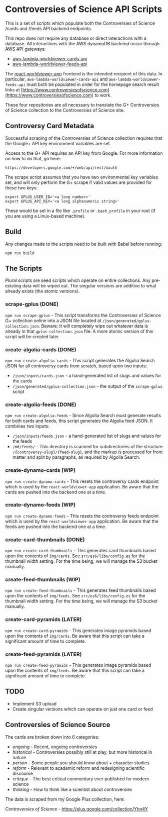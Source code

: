 # Controversies of Science API Scripts

This is a set of scripts which populate both the Controversies of Science /cards and /feeds API backend endpoints.

This repo does not require any database or direct interactions with a database.  All interactions with the AWS dynamoDB backend occur through AWS API gateways:

- [aws-lambda-worldviewer-cards-api](https://github.com/controversies-of-science/aws-lambda-worldviewer-cards-api)
- [aws-lambda-worldviewer-feeds-api](https://github.com/controversies-of-science/aws-lambda-worldviewer-feeds-api)

The [react-worldviewer-app](https://github.com/controversies-of-science/react-worldviewer-app) frontend is the intended recipient of this data.  In particular, `aws-lambda-worldviewer-cards-api` and `aws-lambda-worldviewer-feeds-api` must both be populated in order for the homepage search result links at [https://www.controversiesofscience.com](https://www.controversiesofscience.com) to work.

These four repositories are all necessary to translate the G+ Controversies of Science collection to the Controversies of Science site.

## Controversy Card Metadata

Successful scraping of the Controversies of Science collection requires that the Google+ API key environment variables are set.

Access to the G+ API requires an API key from Google.  For more information on how to do that, go here:

    https://developers.google.com/+/web/api/rest/oauth

The scrape script assumes that you have two environmental key variables set, and will only perform the G+ scrape if valid values are provided for these two keys:

    export GPLUS_USER_ID='<a long number>'
    export GPLUS_API_KEY='<a long alphanumeric string>'

These would be set in a file like `.profile` or `.bash_profile` in your root (if you are using a Linux-based machine).

## Build

Any changes made to the scripts need to be built with Babel before running:

`npm run build`

## The Scripts

Plural scripts are seed scripts which operate on entire collections.  Any pre-existing data will be wiped out.  The singular versions are additive to what already exists (the atomic versions).

### scrape-gplus (DONE)

`npm run scrape-gplus` - This script transforms the Controversies of Science G+ collection online into a JSON file located at `/json/generated/gplus-collection.json`.  Beware: It will completely wipe out whatever data is already in that `gplus-collection.json` file.  A more atomic version of this script will be created later.

### create-algolia-cards (DONE)

`npm run create-algolia-cards` - This script generates the Algolia Search JSON for all controversy cards from scratch, based upon two inputs:

- `/json/inputs/cards.json` - a hand-generated list of slugs and values for the cards
- `/json/generated/gplus-collection.json` - the output of the `scrape-gplus` script

### create-algolia-feeds (DONE)

`npm run create-algolia-feeds` - Since Algolia Search must generate results for both cards and feeds, this script generates the Algolia feed JSON.  It combines two inputs:

- `/json/inputs/feeds.json` - a hand-generated list of slugs and values for the feeds
- `/md/feeds/` - This directory is scanned for subdirectories of the structure `/{controversy-slug}/{feed-slug}`, and the markup is processed for front matter and split by paragraphs, as required by Algolia Search.

### create-dynamo-cards (WIP)

`npm run create-dynamo-cards` - This resets the controversy cards endpoint which is used by the `react-worldviewer-app` application.  Be aware that the cards are pushed into the backend one at a time.

### create-dynamo-feeds (WIP)

`npm run create-dynamo-feeds` - This resets the controversy feeds endpoint which is used by the `react-worldviewer-app` application.  Be aware that the feeds are pushed into the backend one at a time.

### create-card-thumbnails (DONE)

`npm run create-card-thumbnails` - This generates card thumbnails based upon the contents of `img/cards`.  See `src/es6/libs/config.es` for the thumbnail width setting.  For the time being, we will manage the S3 bucket manually.

### create-feed-thumbnails (WIP)

`npm run create-feed-thumbnails` - This generates feed thumbnails based upon the contents of `img/feeds`.  See `src/es6/libs/config.es` for the thumbnail width setting.  For the time being, we will manage the S3 bucket manually.

### create-card-pyramids (LATER)

`npm run create-card-pyramids` - This generates image pyramids based upon the contents of `img/cards`.  Be aware that this script can take a significant amount of time to complete.

### create-feed-pyramids (LATER)

`npm run create-feed-pyramids` - This generates image pyramids based upon the contents of `img/feeds`.  Be aware that this script can take a significant amount of time to complete.

## TODO

- Implement S3 upload
- Create singular versions which can operate on just one card or feed

## Controversies of Science Source

The cards are broken down into 6 categories:

- *ongoing* - Recent, ongoing controversies
- *historical* - Controversies possibly still at play, but more historical in nature
- *person* - Some people you should know about + character studies
- *reform* - Relevant to academic reform and redesigning scientific discourse
- *critique* - The best critical commentary ever published for modern science
- *thinking* - How to think like a scientist about controversies

The data is scraped from my Google Plus collection, here:

*Controversies of Science* - https://plus.google.com/collection/Yhn4Y
